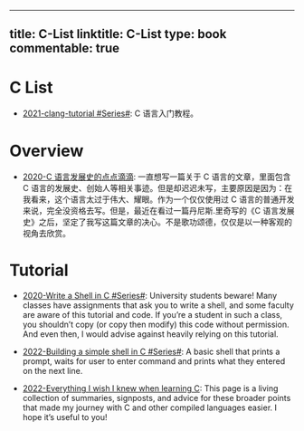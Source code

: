 
---
title: C-List
linktitle: C-List
type: book
commentable: true
---

# C List

- [2021-clang-tutorial #Series#](https://github.com/wangdoc/clang-tutorial): C 语言入门教程。

# Overview

- [2020-C 语言发展史的点点滴滴](https://mp.weixin.qq.com/s/rJVEKjxIrfiV-nSluvXZVg): 一直想写一篇关于 C 语言的文章，里面包含 C 语言的发展史、创始人等相关事迹。但是却迟迟未写，主要原因是因为：在我看来，这个语言太过于伟大、耀眼。作为一个仅仅使用过 C 语言的普通开发来说，完全没资格去写。但是，最近在看过一篇丹尼斯.里奇写的《C 语言发展史》之后，坚定了我写这篇文章的决心。不是歌功颂德，仅仅是以一种客观的视角去欣赏。

# Tutorial

- [2020-Write a Shell in C #Series#](https://brennan.io/2015/01/16/write-a-shell-in-c/): University students beware! Many classes have assignments that ask you to write a shell, and some faculty are aware of this tutorial and code. If you’re a student in such a class, you shouldn’t copy (or copy then modify) this code without permission. And even then, I would advise against heavily relying on this tutorial.

- [2022-Building a simple shell in C #Series#](https://blog.ehoneahobed.com/building-a-simple-shell-in-c-part-1): A basic shell that prints a prompt, waits for user to enter command and prints what they entered on the next line.

- [2022-Everything I wish I knew when learning C](https://tmewett.com/c-tips/): This page is a living collection of summaries, signposts, and advice for these broader points that made my journey with C and other compiled languages easier. I hope it’s useful to you!

    